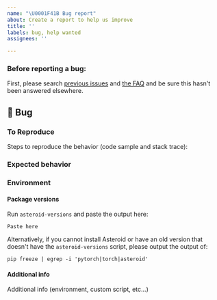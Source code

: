 ```yaml
---
name: "\U0001F41B Bug report"
about: Create a report to help us improve
title: ''
labels: bug, help wanted
assignees: ''

---
```


### Before reporting a bug:
First, please search [previous issues](https://github.com/mpariente/asteroid/issues)
and [the FAQ](https://mpariente.github.io/asteroid/faq.html) and be sure this hasn't
been answered elsewhere.

## 🐛 Bug

<!-- A clear and concise description of what the bug is. -->

### To Reproduce
<!-- Ideally attach a minimal code sample to reproduce the bug.
Minimal means having the shortest code but still preserving the bug. -->

Steps to reproduce the behavior (code sample and stack trace):

### Expected behavior

<!-- A clear and concise description of what you expected to happen. -->

### Environment

#### Package versions

Run `asteroid-versions` and paste the output here:

```
Paste here
```

Alternatively, if you cannot install Asteroid or have an old version that doesn't have the `asteroid-versions` script,
please output the output of:

```
pip freeze | egrep -i 'pytorch|torch|asteroid'
```

#### Additional info

Additional info (environment, custom script, etc...)
